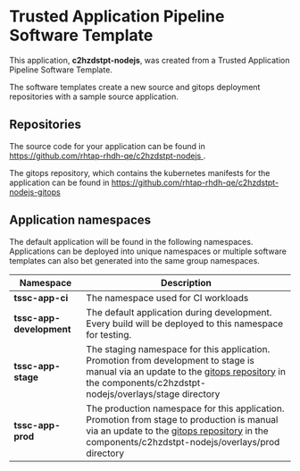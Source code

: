 # Trusted Application Pipeline Software Template

This application, **c2hzdstpt-nodejs**, was created from a Trusted Application Pipeline Software Template.

The software templates create a new source and gitops deployment repositories with a sample source application. 

## Repositories

The source code for your application can be found in [https://github.com/rhtap-rhdh-qe/c2hzdstpt-nodejs ](https://github.com/rhtap-rhdh-qe/c2hzdstpt-nodejs ).
 
The gitops repository, which contains the kubernetes manifests for the application can be found in 
[https://github.com/rhtap-rhdh-qe/c2hzdstpt-nodejs-gitops ](https://github.com/rhtap-rhdh-qe/c2hzdstpt-nodejs-gitops ) 

## Application namespaces 

The default application will be found in the following namespaces. Applications can be deployed into unique namespaces or multiple software templates can also bet generated into the same group namespaces.  

|  Namespace   |  Description   |  
| -------- | -------- |
| **tssc-app-ci** | The namespace used for CI workloads |
| **tssc-app-development** | The default application during development. Every build will be deployed to this namespace for testing. |
| **tssc-app-stage** | The staging namespace for this application. Promotion from development to stage is manual via an update to the [gitops repository](https://github.com/rhtap-rhdh-qe/c2hzdstpt-nodejs-gitops ) in the components/c2hzdstpt-nodejs/overlays/stage directory |
| **tssc-app-prod** | The production namespace for this application. Promotion from stage to production is manual via an update to the [gitops repository](https://github.com/rhtap-rhdh-qe/c2hzdstpt-nodejs-gitops ) in the components/c2hzdstpt-nodejs/overlays/prod directory |